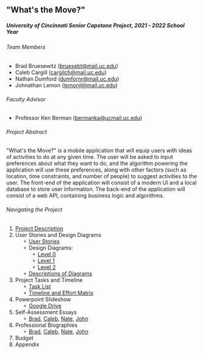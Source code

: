 ## "What's the Move?"
##### University of Cincinnati Senior Capstone Project, 2021 - 2022 School Year

###### Team Members
 - Brad Bruesewitz (bruesebt@mail.uc.edu)
 - Caleb Cargill (cargilch@mail.uc.edu)
 - Nathan Dumford (dumfornr@mail.uc.edu)
 - Johnathan Lemon (lemonjl@mail.uc.edu)
###### Faculty Advisor
- Professor Ken Berman (bermanka@ucmail.uc.edu)

###### Project Abstract
"What's the Move?" is a mobile application that will equip users with ideas of activities to do at any given time.
The user will be asked to input preferences about what they want to do, and the algorithm powering the application will use these preferences, along with other factors (such as location, time constraints, and number of people) to suggest activities to the user.
The front-end of the application will consist of a modern UI and a local database to store user information.
The back-end of the application will consist of a web API, containing business logic and algorithms. 

###### Navigating the Project
1. [Project Description](Project-Description.md)
2. User Stories and Design Diagrams   
  &nbsp;&nbsp;&nbsp;&nbsp;&nbsp;&#9900; [User Stories](Planning/User-Stories.md)   
  &nbsp;&nbsp;&nbsp;&nbsp;&nbsp;&#9900; Design Diagrams:    
  &nbsp;&nbsp;&nbsp;&nbsp;&nbsp;&nbsp;&nbsp;&nbsp;&nbsp;&nbsp;&nbsp;&#9900; [Level 0](Planning/Design-Diagrams/Design-Diagram-D0.png)   
  &nbsp;&nbsp;&nbsp;&nbsp;&nbsp;&nbsp;&nbsp;&nbsp;&nbsp;&nbsp;&nbsp;&#9900; [Level 1](Planning/Design-Diagrams/Design-Diagram-D1.png)   
  &nbsp;&nbsp;&nbsp;&nbsp;&nbsp;&nbsp;&nbsp;&nbsp;&nbsp;&nbsp;&nbsp;&#9900; [Level 2](Planning/Design-Diagrams/Design-Diagram-D2.png)   
  &nbsp;&nbsp;&nbsp;&nbsp;&nbsp;&#9900; [Descriptions of Diagrams](Planning/Design-Diagrams/Design-Diagram-Descriptions.md)   
3. Project Tasks and Timeline   
  &nbsp;&nbsp;&nbsp;&nbsp;&nbsp;&#9900; [Task List](Planning/Task-List.md)   
  &nbsp;&nbsp;&nbsp;&nbsp;&nbsp;&#9900; [Timeline and Effort Matrix](Planning/Milestones.md)      
4. Powerpoint Slideshow   
  &nbsp;&nbsp;&nbsp;&nbsp;&nbsp;&#9900; [Google Drive](https://docs.google.com/presentation/d/1L_1f9lOlB5nPj0PPP4NEtKFIyT6Iy_RIXhF9OfD9IlE/edit?usp=sharing)
5. Self-Assessment Essays   
  &nbsp;&nbsp;&nbsp;&nbsp;&nbsp;&#9900; [Brad](Assignments/Individual-Capstone-Assessments/Bruesewitz-Capstone-Assessment.md), [Caleb](Assignments/Individual-Capstone-Assessments/Cargill-Capstone-Assessment.md), [Nate](Assignments/Individual-Capstone-Assessments/Dumford-Capstone-Assessment.md), [John](Assignments/Individual-Capstone-Assessments/Lemon-Capstone-Assessment.md)
6. Professional Biographies   
  &nbsp;&nbsp;&nbsp;&nbsp;&nbsp;&#9900; [Brad](Assignments/Member-Biographies/Bruesewitz-Professional-Biography.md), [Caleb](Assignments/Member-Biographies/Cargill-Professional-Biography.md), [Nate](Assignments/Member-Biographies/Dumford-Professional-Biography.md), [John](Assignments/Member-Biographies/Lemon-Professional-Biography.md)
7. Budget
8. Appendix
